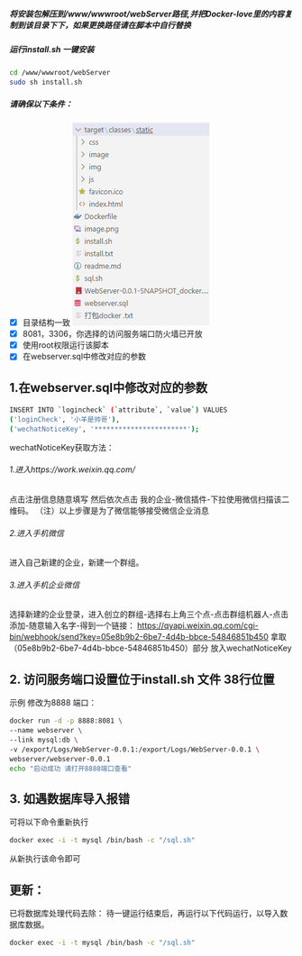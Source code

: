 ##### 将安装包解压到/www/wwwroot/webServer路径,并把Docker-love里的内容复制到该目录下下，如果更换路径请在脚本中自行替换

##### 运行install.sh 一键安装
```bash
cd /www/wwwroot/webServer
sudo sh install.sh
```
##### 请确保以下条件：

- [x] 目录结构一致
![Alt text](image-1.png)
- [x] 8081，3306，你选择的访问服务端口防火墙已开放
- [x] 使用root权限运行该脚本
- [x] 在webserver.sql中修改对应的参数

## 1.在webserver.sql中修改对应的参数

```bash
INSERT INTO `logincheck` (`attribute`, `value`) VALUES
('loginCheck', '小羊是帅哥'),
('wechatNoticeKey', '***********************');
```
wechatNoticeKey获取方法：
###### 1.进入https://work.weixin.qq.com/
点击注册信息随意填写
然后依次点击 我的企业-微信插件-下拉使用微信扫描该二维码。
（注）以上步骤是为了微信能够接受微信企业消息
###### 2.进入手机微信
进入自己新建的企业，新建一个群组。

###### 3.进入手机企业微信
选择新建的企业登录，进入创立的群组-选择右上角三个点-点击群组机器人-点击添加-随意输入名字-得到一个链接：
https://qyapi.weixin.qq.com/cgi-bin/webhook/send?key=05e8b9b2-6be7-4d4b-bbce-54846851b450
拿取（05e8b9b2-6be7-4d4b-bbce-54846851b450）部分 放入wechatNoticeKey

## 2. 访问服务端口设置位于install.sh 文件 38行位置
示例 修改为8888 端口：
```bash
docker run -d -p 8888:8081 \
--name webserver \
--link mysql:db \
-v /export/Logs/WebServer-0.0.1:/export/Logs/WebServer-0.0.1 \
webserver/webserver-0.0.1
echo "启动成功 请打开8888端口查看"
```
## 3. 如遇数据库导入报错

可将以下命令重新执行
```bash
docker exec -i -t mysql /bin/bash -c "/sql.sh"
```
从新执行该命令即可

## 更新：
已将数据库处理代码去除：
待一键运行结束后，再运行以下代码运行，以导入数据库数据。
```bash
docker exec -i -t mysql /bin/bash -c "/sql.sh"
```
